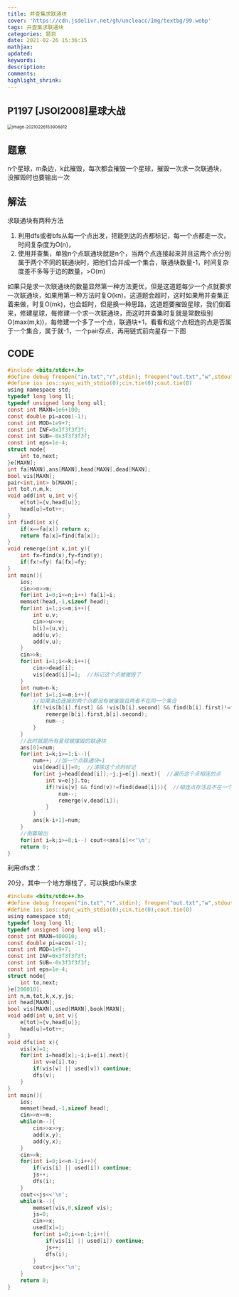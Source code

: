 ```yaml
---
title: 并查集求联通块
cover: 'https://cdn.jsdelivr.net/gh/uncleacc/Img/textbg/99.webp'
tags: 并查集求联通块
categories: 题目
date: 2021-02-26 15:36:15
mathjax: 
updated: 
keywords: 
description: 
comments: 
highlight_shrink: 
---
```


##  P1197 [JSOI2008]星球大战

<img src="https://cdn.jsdelivr.net/gh/uncleacc/sucai_2/20210226153916.png" alt="image-20210226153906812" style="zoom:67%;" />

## 题意

n个星球，m条边，k此摧毁，每次都会摧毁一个星球，摧毁一次求一次联通块，没摧毁时也要输出一次

## 解法

求联通块有两种方法

1. 利用dfs或者bfs从每一个点出发，把能到达的点都标记，每一个点都走一次，时间复杂度为O(n)，
2. 使用并查集，单独n个点联通块就是n个，当两个点连接起来并且这两个点分别属于两个不同的联通块时，把他们合并成一个集合，联通块数量-1，时间复杂度差不多等于边的数量，>O(m)

如果只是求一次联通块的数量显然第一种方法更优，但是这道题每少一个点就要求一次联通块，如果用第一种方法时复O(kn)，这道题会超时，这时如果用并查集正着来做，时复O(mk)，也会超时，但是换一种思路，这道题要摧毁星球，我们倒着来，修建星球，每修建一个求一次联通块，而这时并查集时复就是常数级别O(max(m,k))，每修建一个多了一个点，联通块+1，看看和这个点相连的点是否属于一个集合，属于就-1，一个pair存点，再用链式前向星存一下图

## CODE

```c
#include <bits/stdc++.h>
#define debug freopen("in.txt","r",stdin); freopen("out.txt","w",stdout)
#define ios ios::sync_with_stdio(0);cin.tie(0);cout.tie(0)
using namespace std;
typedef long long ll;
typedef unsigned long long ull;
const int MAXN=1e6+100;
const double pi=acos(-1);
const int MOD=1e9+7;
const int INF=0x3f3f3f3f;
const int SUB=-0x3f3f3f3f;
const int eps=1e-4;
struct node{
	int to,next;
}e[MAXN];
int fa[MAXN],ans[MAXN],head[MAXN],dead[MAXN];
bool vis[MAXN];
pair<int,int> b[MAXN];
int tot,n,m,k;
void add(int u,int v){
	e[tot]={v,head[u]};
	head[u]=tot++;
}
int find(int x){
	if(x==fa[x]) return x;
	return fa[x]=find(fa[x]);
} 
void remerge(int x,int y){
	int fx=find(x),fy=find(y);
	if(fx!=fy) fa[fx]=fy;
}
int main(){
	ios;
	cin>>n>>m;
	for(int i=0;i<=n;i++) fa[i]=i;
	memset(head,-1,sizeof head);
	for(int i=1;i<=m;i++){
		int u,v;
		cin>>u>>v;
		b[i]={u,v};
		add(u,v);
		add(v,u);
	}
	cin>>k;
	for(int i=1;i<=k;i++){
		cin>>dead[i];
		vis[dead[i]]=1;  //标记这个点被摧毁了
	}
	int num=n-k;
	for(int i=1;i<=m;i++){
        //如果条边连接的两个点都没有被摧毁且两者不在同一个集合
		if(!vis[b[i].first] && !vis[b[i].second] && find(b[i].first)!=find(b[i].second)){
			remerge(b[i].first,b[i].second);
			num--;
		}
	}
    //此时就是所有星球被摧毁的联通块
	ans[0]=num;
	for(int i=k;i>=1;i--){
		num++; //加一个点联通块+1
		vis[dead[i]]=0;  //清除这个点的标记
		for(int j=head[dead[i]];~j;j=e[j].next){  //遍历这个点相连的点
			int v=e[j].to;
			if(!vis[v] && find(v)!=find(dead[i])){  //相连点存活且不在一个集合联通块-1
				num--;
				remerge(v,dead[i]);
			}
		}
		ans[k-i+1]=num;
	}
    //倒着输出
	for(int i=k;i>=0;i--) cout<<ans[i]<<'\n';
	return 0;
}
```



利用dfs求：

20分，其中一个地方爆栈了，可以换成bfs来求

```c
#include <bits/stdc++.h>
#define debug freopen("in.txt","r",stdin); freopen("out.txt","w",stdout)
#define ios ios::sync_with_stdio(0);cin.tie(0);cout.tie(0)
using namespace std;
typedef long long ll;
typedef unsigned long long ull;
const int MAXN=400010;
const double pi=acos(-1);
const int MOD=1e9+7;
const int INF=0x3f3f3f3f;
const int SUB=-0x3f3f3f3f;
const int eps=1e-4;
struct node{
	int to,next;
}e[200010];
int n,m,tot,k,x,y,js;
int head[MAXN];
bool vis[MAXN],used[MAXN],book[MAXN];
void add(int u,int v){
	e[tot]={v,head[u]};
	head[u]=tot++;
}
void dfs(int x){
	vis[x]=1;
	for(int i=head[x];~i;i=e[i].next){
		int v=e[i].to;
		if(vis[v] || used[v]) continue;
		dfs(v);
	}
}
int main(){
	ios;
	memset(head,-1,sizeof head);
	cin>>n>>m;
	while(m--){
		cin>>x>>y;
		add(x,y);
		add(y,x);
	}
	cin>>k;
	for(int i=0;i<=n-1;i++){
		if(vis[i] || used[i]) continue;
		js++;
		dfs(i);
	}
	cout<<js<<'\n';
	while(k--){
		memset(vis,0,sizeof vis);
		js=0;
		cin>>x;
		used[x]=1;
		for(int i=0;i<=n-1;i++){
			if(vis[i] || used[i]) continue;
			js++;
			dfs(i);
		}
		cout<<js<<'\n';
	}
	return 0;
}
```



